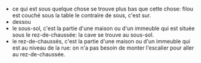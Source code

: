 - ce qui est sous quelque chose se trouve plus bas que cette chose: filou est couché sous la table
  le contraire de sous, c'est sur.
- dessou
- le sous-sol, c'est la partie d'une maison ou d'un immeuble qui est située sous le rez-de-chaussée: la cave se trouve au sous-sol.
- le rez-de-chaussés, c'est la partie d'une maison ou d'un immeuble qui est au niveau de la rue: on n'a pas besoin de monter l'escalier pour aller au rez-de-chaussée.